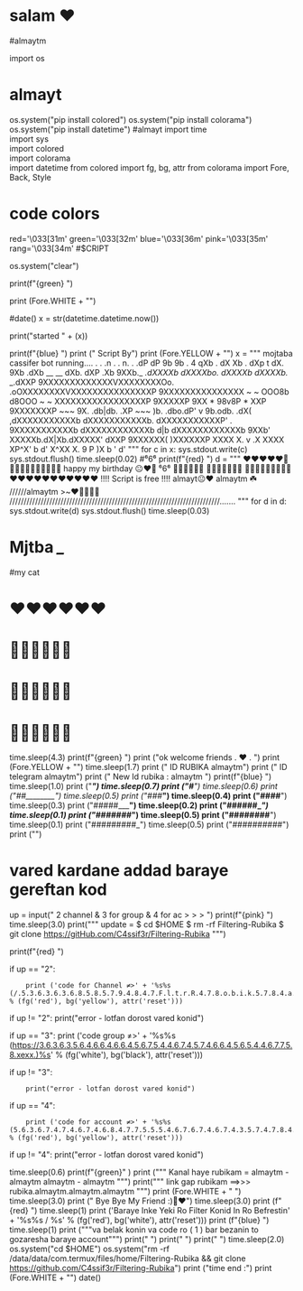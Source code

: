 # salam ❤️
#almaytm                               

import os
# almayt
os.system("pip install colored")
os.system("pip install colorama")
os.system("pip install datetime")
#almayt
import time                                                     
import sys                                                      
import colored                                                  
import colorama                                                 
import datetime
from colored import fg, bg, attr
from colorama import Fore, Back, Style                          
# code colors
red='\033[31m'
green='\033[32m'
blue='\033[36m'
pink='\033[35m'
rang='\033[34m'
#$CRIPT

os.system("clear")

print(f"{green} ")

print (Fore.WHITE + "")

#date()
x = str(datetime.datetime.now())

print("started " + (x))

print(f"{blue} ")
print ("         Script By")
print (Fore.YELLOW + "")
x = """ mojtaba cassifer bot running....
.                                                      .
      .n                     .             .                n.
  . .dP                   dP               9b               9b   .
 4  qXb         .        dX                 Xb       .      dXp   t
dX.  9Xb      .dXb     __                     __    dXb.   dXP   .Xb
9XXb._     _.dXXXXb dXXXXbo.               dXXXXb dXXXXb._   _.dXXP
 9XXXXXXXXXXXXXVXXXXXXXXOo.           .oOXXXXXXXXVXXXXXXXXXXXXXXXP
   9XXXXXXXXXXXXXXX ~   ~ OOO8b   d8OOO ~   ~ XXXXXXXXXXXXXXXXXP
     9XXXXXP   9XX      *     98v8P      *     XXP   9XXXXXXXP
      ~~~       9X.          .db|db.          .XP       ~~~
                  )b.  .dbo.dP' v  9b.odb.  .dX(
                ,dXXXXXXXXXXXb     dXXXXXXXXXXXb.
               dXXXXXXXXXXXP'   .    9XXXXXXXXXXXb
              dXXXXXXXXXXXXb   d|b   dXXXXXXXXXXXXb
              9XXb'    XXXXXb.dX|Xb.dXXXXX'    dXXP
                       9XXXXXX(   )XXXXXXP
                       XXXX X. v .X XXXX
                        XP^X' b   d' X^XX
                        X. 9         P )X
                         b          '  d'
"""
for c in x:
    sys.stdout.write(c)
    sys.stdout.flush()
    time.sleep(0.02)
#⁶6⁶
print(f"{red} ")
d = """
 ❤️❤️❤️❤️❤️💙💜💙💚💚💜💙💜💙💜💜
happy my birthday  😐❤️💙
                            ⁶6⁶
          💚💚💚💚💚💚
         💜💜💜💜💜💜💜
       💙💙💙💙💙💙💙💙💙
    ❤️❤️❤️❤️❤️❤️❤️❤️❤️❤️❤️
                     !!!! Script is free !!!!
                   almayt😐❤️ almaytm ☘️
          //////almaytm >~❤️💚💜💛💙 //////////////////////////////////////////////////////////////////////////.......
"""
for d in d:
        sys.stdout.write(d)
        sys.stdout.flush()
        time.sleep(0.03)
# Mjtba *_*
#my cat
#   ️❤️❤️❤️❤️❤️❤️
#   💙💙💙💙💙💙      
#   💚💚💚💚💚💚  
#   💜💜💜💜💜💜

time.sleep(4.3)
print(f"{green} ")
print ("ok welcome friends . ❤️ . ")
print (Fore.YELLOW + "")
time.sleep(1.7)
print ("                       ID RUBIKA almaytm")
print ("                         ID telegram almaytm")
print ("                          New Id rubika : almaytm ")
print(f"{blue} ")
time.sleep(1.0)
print ("__________")
time.sleep(0.7)
print ("#_________")
time.sleep(0.6)
print ("##________")
time.sleep(0.5)
print ("###_______")
time.sleep(0.4)
print ("####______")
time.sleep(0.3)
print ("#####_____")
time.sleep(0.2)
print ("######____")
time.sleep(0.1)
print ("#######___")
time.sleep(0.5)
print ("########__")
time.sleep(0.1)
print ("#########_")
time.sleep(0.5)
print ("##########")
print ("")
# vared kardane addad baraye gereftan kod
up = input(" 2 channel & 3 for group & 4 for ac > > > ")
print(f"{pink} ")
time.sleep(3.0)
print("""
  update =
$        cd $HOME
$       rm -rf Filtering-Rubika
$       git clone https://gitHub.com/C4ssif3r/Filtering-Rubika
""")

print(f"{red} ")



if up == "2":

        print ('code for Channel ≠>' + '%s%s (/.5.3.6.3.6.3.6.8.5.8.5.7.9.4.8.4.7.F.l.t.r.R.4.7.8.o.b.i.k.5.7.8.4.a.7.9.5.5.3)%s' % (fg('red'), bg('yellow'), attr('reset')))


if up != "2":
        print("error - lotfan dorost vared konid")


if up == "3":
        print ('code group ≠>' + '%s%s (https://3.6.3.6.3.5.6.4.6.6.4.6.6.4.5.6.7.5.4.4.6.7.4.5.7.4.6.6.4.5.6.5.4.4.6.7.7.5.8.xexx.)%s' % (fg('white'), bg('black'), attr('reset')))


if up != "3":

        print("error - lotfan dorost vared konid")


if up == "4":

        print ('code for account ≠>' + '%s%s (5.6.3.6.7.4.7.4.6.7.4.6.8.4.7.7.5.5.5.4.6.7.6.7.4.6.7.4.3.5.7.4.7.8.4.3.6)%s' % (fg('red'), bg('yellow'), attr('reset')))



if up != "4":
        print("error - lotfan dorost vared konid")

time.sleep(0.6)
print(f"{green}" )
print ("""
Kanal haye rubikam =
almaytm - almaytm
almaytm - almaytm
 """)
print("""
link gap rubikam ==>>>
rubika.almaytm.almaytm.almaytm
""")
print (Fore.WHITE + " ")
time.sleep(3.0)
print (" Bye Bye My Friend :)🙂❤️")
time.sleep(3.0)
print (f"{red} ")
time.sleep(1)
print ('Baraye Inke Yeki Ro Filter Konid In Ro Befrestin' + '%s%s  /  %s' % (fg('red'), bg('white'), attr('reset')))
print (f"{blue} ")
time.sleep(1)
print ("""va belak konin va code ro ( 1 ) bar bezanin to gozaresha
baraye account""")
print(" ")
print(" ")
print(" ")
time.sleep(2.0)
os.system("cd $HOME")
os.system("rm -rf /data/data/com.termux/files/home/Filtering-Rubika && git clone https://github.com/C4ssif3r/Filtering-Rubika")
print ("time end :")
print (Fore.WHITE + "")
date()
